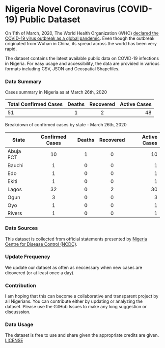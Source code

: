 # Nigeria Novel Coronavirus (COVID-19) Public Dataset
On 11th of March, 2020, The World Health Organization (WHO) [declared the COVID-19 virus outbreak as a global pandemic](https://www.who.int/dg/speeches/detail/who-director-general-s-opening-remarks-at-the-media-briefing-on-covid-19---11-march-2020). Even though the outbreak originated from Wuhan in China, its spread across the world has been very rapid. 

The dataset contains the latest available public data on COVID-19 infections in Nigeria. For easy usage and accessibility, the data are provided in various formats including CSV, JSON and Geospatial Shapefiles.

### Data Summary
Cases summary in Nigeria as at March 26th, 2020

| Total Confirmed Cases    | Deaths  | Recovered  | Active Cases  |
| ------------------------ |:-------:|:----------:| -------------:|
| 51                       | 1       | 2          | 48            |

Breakdown of confirmed cases by state - March 26th, 2020

| State                    | Confirmed Cases | Deaths  | Recovered  | Active Cases  |
| ------------------------ |:---------------:|:-------:|:----------:| -------------:|
| Abuja FCT                | 10              | 1       | 0          | 10            |
| Bauchi                   | 1               | 0       | 0          | 1             |
| Edo                      | 1               | 0       | 0          | 1             |
| Ekiti                    | 1               | 0       | 0          | 1             |
| Lagos                    | 32              | 0       | 2          | 30            |
| Ogun                     | 3               | 0       | 0          | 3             |
| Oyo                      | 1               | 0       | 0          | 1             |
| Rivers                   | 1               | 0       | 0          | 1             |

### Data Sources
This dataset is collected from official statements presented by [Nigeria Centre for Disease Control (NCDC)](http:covid19.ncdc.gov.ng).

### Update Frequency
We update our dataset as often as neccessary when new cases are dicovered (or at least once a day).

### Contribution
I am hoping that this can become a collaborative and transparent project by all Nigerians. You can contribute either by updating or analyzing the dataset. Please use the GitHub Issues to make any long suggestion or discusssion.

### Data Usage
The dataset is free to use and share given the appropriate credits are given. [LICENSE]()